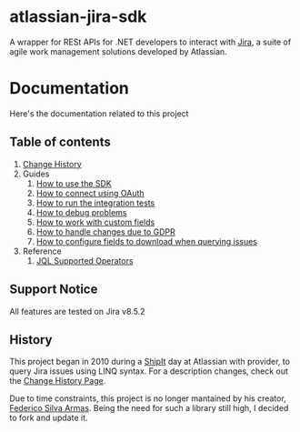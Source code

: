 # atlassian-jira-sdk

A wrapper for RESt APIs for .NET developers to interact with [Jira](http://www.atlassian.com/software/jira), a suite of agile work management solutions developed by Atlassian.

# Documentation

Here's the documentation related to this project

## Table of contents

1. [Change History](/docs/change-history.md)
2. Guides
    1. [How to use the SDK](/docs/how-to-use-the-sdk.md)
    2. [How to connect using OAuth](/docs/how-to-connect-using-oauth.md)
    3. [How to run the integration tests](/docs/how-to-run-the-integration-tests.md)
    4. [How to debug problems](/docs/how-to-debug-problems.md)
    5. [How to work with custom fields](/docs/how-to-use-custom-fields.md)
    6. [How to handle changes due to GDPR](/docs/how-to-handle-gdpr-changes.md)
    7. [How to configure fields to download when querying issues](how-to-configure-issue-fields-to-fetch.md)
3. Reference
    1. [JQL Supported Operators](/docs/reference-jql.md)

## Support Notice

All features are tested on Jira v8.5.2

## History

This project began in 2010 during a [ShipIt](https://www.atlassian.com/company/shipit) day at Atlassian with provider,
to query Jira issues using LINQ syntax. For a description changes, check out the [Change History Page](/docs/change-history.md).

Due to time constraints, this project is no longer mantained by his creator, [Federico Silva Armas](https://bitbucket.org/farmas/).
Being the need for such a library still high, I decided to fork and update it.
